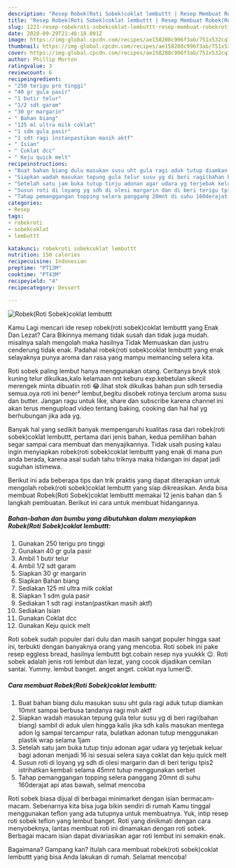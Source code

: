 ```yaml
---
description: "Resep Robek(Roti Sobek)coklat lembuttt | Resep Membuat Robek(Roti Sobek)coklat lembuttt Yang Bikin Ngiler"
title: "Resep Robek(Roti Sobek)coklat lembuttt | Resep Membuat Robek(Roti Sobek)coklat lembuttt Yang Bikin Ngiler"
slug: 1221-resep-robekroti-sobekcoklat-lembuttt-resep-membuat-robekroti-sobekcoklat-lembuttt-yang-bikin-ngiler
date: 2020-09-29T21:46:18.891Z
image: https://img-global.cpcdn.com/recipes/ae158208c996f3ab/751x532cq70/robekroti-sobekcoklat-lembuttt-foto-resep-utama.jpg
thumbnail: https://img-global.cpcdn.com/recipes/ae158208c996f3ab/751x532cq70/robekroti-sobekcoklat-lembuttt-foto-resep-utama.jpg
cover: https://img-global.cpcdn.com/recipes/ae158208c996f3ab/751x532cq70/robekroti-sobekcoklat-lembuttt-foto-resep-utama.jpg
author: Phillip Morton
ratingvalue: 3
reviewcount: 6
recipeingredient:
- "250 terigu pro tinggi"
- "40 gr gula pasir"
- "1 butir telur"
- "1/2 sdt garam"
- "30 gr margarin"
- " Bahan biang"
- "125 ml ultra milk coklat"
- "1 sdm gula pasir"
- "1 sdt ragi instanpastikan masih aktf"
- " Isian"
- " Coklat dcc"
- " Keju quick melt"
recipeinstructions:
- "Buat bahan biang dulu masukan susu uht gula ragi aduk tutup diamkan 10mnt sampai berbusa tandanya ragi msh aktf"
- "Siapkan wadah masukan tepung gula telur susu yg di beri ragi(bahan biang) sambil di aduk ulen hingga kalis jika sdh kalis masukan mentega adon lg sampai tercampur rata, bulatkan adonan tutup menggunakan plastik wrap selama 1jam"
- "Setelah satu jam buka tutup tinju adonan agar udara yg terjebak keluar bagi adonan menjadi 16 isi sesuai selera saya coklat dan keju quick melt"
- "Susun roti di loyang yg sdh di olesi margarin dan di beri terigu tpis2 istrihatkan kembali selama 45mnt tutup menggunakan serbet"
- "Tahap pemanggangan topping selera panggang 20mnt di suhu 160derajat api atas bawah, selmat mencoba"
categories:
- Resep
tags:
- robekroti
- sobekcoklat
- lembuttt

katakunci: robekroti sobekcoklat lembuttt 
nutrition: 150 calories
recipecuisine: Indonesian
preptime: "PT13M"
cooktime: "PT43M"
recipeyield: "4"
recipecategory: Dessert

---
```



![Robek(Roti Sobek)coklat lembuttt](https://img-global.cpcdn.com/recipes/ae158208c996f3ab/751x532cq70/robekroti-sobekcoklat-lembuttt-foto-resep-utama.jpg)

Kamu Lagi mencari ide resep robek(roti sobek)coklat lembuttt yang Enak Dan Lezat? Cara Bikinnya memang tidak susah dan tidak juga mudah. misalnya salah mengolah maka hasilnya Tidak Memuaskan dan justru cenderung tidak enak. Padahal robek(roti sobek)coklat lembuttt yang enak selayaknya punya aroma dan rasa yang mampu memancing selera kita.

Roti sobek paling lembut hanya menggunakan otang. Ceritanya bnyk stok kuning telur dikulkas,kalo kelamaan nnt keburu exp.kebetulan sikecil merengek minta dibuatin roti 😂.lihat stok dikulkas bahan pun sdh tersedia semua.oya roti ini bener² lembut,begitu disobek rotinya tercium aroma susu dan butter. Jangan ragu untuk like, share dan subscribe karena channel ini akan terus mengupload video tentang baking, cooking dan hal hal yg berhubungan jika ada yg.

Banyak hal yang sedikit banyak mempengaruhi kualitas rasa dari robek(roti sobek)coklat lembuttt, pertama dari jenis bahan, kedua pemilihan bahan segar sampai cara membuat dan menyajikannya. Tidak usah pusing kalau ingin menyiapkan robek(roti sobek)coklat lembuttt yang enak di mana pun anda berada, karena asal sudah tahu triknya maka hidangan ini dapat jadi suguhan istimewa.


Berikut ini ada beberapa tips dan trik praktis yang dapat diterapkan untuk mengolah robek(roti sobek)coklat lembuttt yang siap dikreasikan. Anda bisa membuat Robek(Roti Sobek)coklat lembuttt memakai 12 jenis bahan dan 5 langkah pembuatan. Berikut ini cara untuk membuat hidangannya.

<!--inarticleads1-->

##### Bahan-bahan dan bumbu yang dibutuhkan dalam menyiapkan Robek(Roti Sobek)coklat lembuttt:

1. Gunakan 250 terigu pro tinggi
1. Gunakan 40 gr gula pasir
1. Ambil 1 butir telur
1. Ambil 1/2 sdt garam
1. Siapkan 30 gr margarin
1. Siapkan  Bahan biang
1. Sediakan 125 ml ultra milk coklat
1. Siapkan 1 sdm gula pasir
1. Sediakan 1 sdt ragi instan(pastikan masih aktf)
1. Sediakan  Isian
1. Gunakan  Coklat dcc
1. Gunakan  Keju quick melt


Roti sobek sudah populer dari dulu dan masih sangat populer hingga saat ini, terbukti dengan banyaknya orang yang mencoba. Roti sobek ini pake resep eggless bread, hasilnya lembuttt bgt.cobain resep nya yuukkk 😉. Roti sobek adalah jenis roti lembut dan lezat, yang cocok dijadikan cemilan santai. Yummy. lembut banget. anget anget. coklat nya lumer😍. 

<!--inarticleads2-->

##### Cara membuat Robek(Roti Sobek)coklat lembuttt:

1. Buat bahan biang dulu masukan susu uht gula ragi aduk tutup diamkan 10mnt sampai berbusa tandanya ragi msh aktf
1. Siapkan wadah masukan tepung gula telur susu yg di beri ragi(bahan biang) sambil di aduk ulen hingga kalis jika sdh kalis masukan mentega adon lg sampai tercampur rata, bulatkan adonan tutup menggunakan plastik wrap selama 1jam
1. Setelah satu jam buka tutup tinju adonan agar udara yg terjebak keluar bagi adonan menjadi 16 isi sesuai selera saya coklat dan keju quick melt
1. Susun roti di loyang yg sdh di olesi margarin dan di beri terigu tpis2 istrihatkan kembali selama 45mnt tutup menggunakan serbet
1. Tahap pemanggangan topping selera panggang 20mnt di suhu 160derajat api atas bawah, selmat mencoba


Roti sobek biasa dijual di berbagai minimarket dengan isian bermacam-macam. Sebenarnya kita bisa juga bikin sendiri di rumah Kamu tinggal menggunakan teflon yang ada tutupnya untuk membuatnya. Yuk, intip resep roti sobek teflon yang lembut banget. Roti yang dinikmati dengan cara menyobeknya, lantas membuat roti ini dinamakan dengan roti sobek. Berbagai macam isian dapat divariasikan agar roti lembut ini semakin enak. 

Bagaimana? Gampang kan? Itulah cara membuat robek(roti sobek)coklat lembuttt yang bisa Anda lakukan di rumah. Selamat mencoba!

